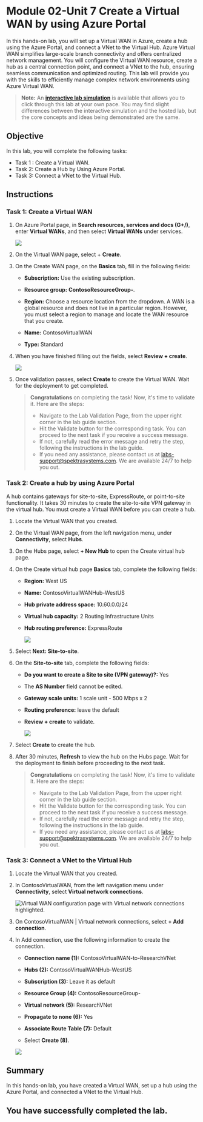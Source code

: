 # Module 02-Unit 7 Create a Virtual WAN by using Azure Portal

In this hands-on lab, you will set up a Virtual WAN in Azure, create a hub using the Azure Portal, and connect a VNet to the Virtual Hub. Azure Virtual WAN simplifies large-scale branch connectivity and offers centralized network management. You will configure the Virtual WAN resource, create a hub as a central connection point, and connect a VNet to the hub, ensuring seamless communication and optimized routing. This lab will provide you with the skills to efficiently manage complex network environments using Azure Virtual WAN.

>**Note:** An **[interactive lab simulation](https://mslabs.cloudguides.com/guides/AZ-700%20Lab%20Simulation%20-%20Create%20a%20virtual%20WAN%20using%20the%20Azure%20portal)** is available that allows you to click through this lab at your own pace. You may find slight differences between the interactive simulation and the hosted lab, but the core concepts and ideas being demonstrated are the same.

## Objective

In this lab, you will complete the following tasks:

+ Task 1 : Create a Virtual WAN.
+ Task 2:  Create a Hub by Using Azure Portal.
+ Task 3: Connect a VNet to the Virtual Hub.



## Instructions

### Task 1: Create a Virtual WAN

1. On Azure Portal page, in **Search resources, services and docs (G+/)**, enter **Virtual WANs**, and then select **Virtual WANs** under services.

   ![](../media/lab2-unit7-image1.png)

1. On the Virtual WAN page, select + **Create**. 

1. On the Create WAN page, on the **Basics** tab, fill in the following fields:

   - **Subscription:** Use the existing subscription.

   - **Resource group:** **ContosoResourceGroup-<inject key="DeploymentID" enableCopy="false"/>**.

   - **Region:** Choose a resource location from the dropdown. A WAN is a global resource and does not live in a particular region. However, you must select a region to manage and locate the WAN resource that you create.

   - **Name:** ContosoVirtualWAN

   - **Type:** Standard

1. When you have finished filling out the fields, select **Review + create**.

     ![](../media/lab2-unit7-image2.png)

1. Once validation passes, select **Create** to create the Virtual WAN. Wait for the deployment to get completed.

   <validation step="c7427a0d-37bd-4ddd-9888-2b7c903f071a" />

   > **Congratulations** on completing the task! Now, it's time to validate it. Here are the steps:
      > - Navigate to the Lab Validation Page, from the upper right corner in the lab guide section.
      > - Hit the Validate button for the corresponding task. You can proceed to the next task if you receive a success message.
      > - If not, carefully read the error message and retry the step, following the instructions in the lab guide.
      > - If you need any assistance, please contact us at labs-support@spektrasystems.com. We are available 24/7 to help you out.

### Task 2: Create a hub by using Azure Portal

A hub contains gateways for site-to-site, ExpressRoute, or point-to-site functionality. It takes 30 minutes to create the site-to-site VPN gateway in the virtual hub. You must create a Virtual WAN before you can create a hub.

1. Locate the Virtual WAN that you created. 
1. On the Virtual WAN page, from the left navigation menu, under **Connectivity**, select **Hubs**.

1. On the Hubs page, select **+ New Hub** to open the Create virtual hub page.
  
1. On the Create virtual hub page **Basics** tab, complete the following fields:
   - **Region:** West US
   
   - **Name:** ContosoVirtualWANHub-WestUS
   
   - **Hub private address space:** 10.60.0.0/24
   - **Virtual hub capacity:** 2 Routing 
   Infrastructure Units
   
   - **Hub routing preference:** ExpressRoute

      ![](../media/lab2-unit7-image3.png)

1. Select **Next: Site-to-site**.

1. On the **Site-to-site** tab, complete the following fields:
   - **Do you want to create a Site to site (VPN gateway)?:** Yes
   
   - The **AS Number** field cannot be edited.
   
   - **Gateway scale units:** 1 scale unit - 500 Mbps x 2
   
   - **Routing preference:** leave the default 
   
   - **Review + create** to validate.

      ![](../media/lab2-unit7-image(4).png)

1. Select **Create** to create the hub. 

1. After 30 minutes, **Refresh** to view the hub on the Hubs page. Wait for the deployment to finish before proceeding to the next task.

   <validation step="57e2db2a-f095-49a3-9a12-0f902763015b" />

   > **Congratulations** on completing the task! Now, it's time to validate it. Here are the steps:
      > - Navigate to the Lab Validation Page, from the upper right corner in the lab guide section.
      > - Hit the Validate button for the corresponding task. You can proceed to the next task if you receive a success message.
      > - If not, carefully read the error message and retry the step, following the instructions in the lab guide.
      > - If you need any assistance, please contact us at labs-support@spektrasystems.com. We are available 24/7 to help you out.

### Task 3: Connect a VNet to the Virtual Hub

1. Locate the Virtual WAN that you created. 

1. In ContosoVirtualWAN, from the left navigation menu under **Connectivity**, select **Virtual network connections**.

   ![Virtual WAN configuration page with Virtual network connections highlighted.](../media/connect-vnet-to-virtual-hub1.png)

1. On ContosoVirtualWAN | Virtual network connections, select **+ Add connection**.

1. In Add connection, use the following information to create the connection.

   - **Connection name (1):** ContosoVirtualWAN-to-ResearchVNet

   - **Hubs (2):** ContosoVirtualWANHub-WestUS

   - **Subscription (3):** Leave it as default

   - **Resource Group (4):** ContosoResourceGroup-<inject key="DeploymentID" enableCopy="false"/>

   - **Virtual network (5):** ResearchVNet

   - **Propagate to none (6):** Yes

   - **Associate Route Table (7):** Default

   - Select **Create (8)**.

   ![](../media/m2-U7-1.png)

## Summary

In this hands-on lab, you have created a Virtual WAN, set up a hub using the Azure Portal, and connected a VNet to the Virtual Hub.

## You have successfully completed the lab.
